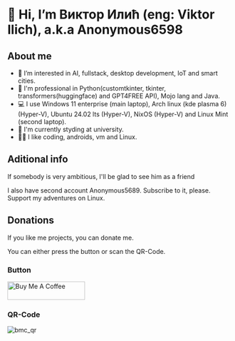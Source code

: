 # 👋 Hi, I’m Виктор Илић (eng: Viktor Ilich), a.k.a Anonymous6598

## About me

- 👀 I’m interested in AI, fullstack, desktop development, IoT and smart cities.
- 🦾 I'm professional in Python(customtkinter, tkinter, transformers(huggingface) and GPT4FREE API), Mojo lang and Java.
- 💻 I use Windows 11 enterprise (main laptop), Arch linux (kde plasma 6) (Hyper-V), Ubuntu 24.02 lts (Hyper-V), NixOS (Hyper-V) and Linux Mint (second laptop).
- 📝 I'm currently styding at university.
- 🧑‍💻 I like coding, androids, vm and Linux.

## Aditional info

If somebody is very ambitious, I'll be glad to see him as a friend

I also have second account Anonymous5689. Subscribe to it, please. Support my adventures on Linux.

## Donations

If you like me projects, you can donate me. 

You can either press the button or scan the QR-Code.

### Button
<a href="https://www.buymeacoffee.com/anonymous6598" target="_blank"><img src="https://cdn.buymeacoffee.com/buttons/default-green.png" alt="Buy Me A Coffee" height="41" width="174"></a>

### QR-Code
![bmc_qr](https://github.com/user-attachments/assets/dc2322c8-0e42-41ba-a8ba-2bc6e072233f)
